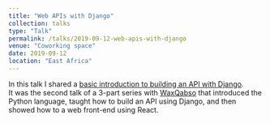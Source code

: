 ```yaml
---
title: "Web APIs with Django"
collection: talks
type: "Talk"
permalink: /talks/2019-09-12-web-apis-with-django
venue: "Coworking space"
date: 2019-09-12
location: "East Africa"
---
```


In this talk I shared a [basic introduction to building an API with Django](https://innomadic.github.io/django_backend_workshop).  
It was the second talk of a 3-part series with [WaxQabso](https://waxqabso.com/) that introduced the Python language, taught how to build an API using Django, and then showed how to a web front-end using React.